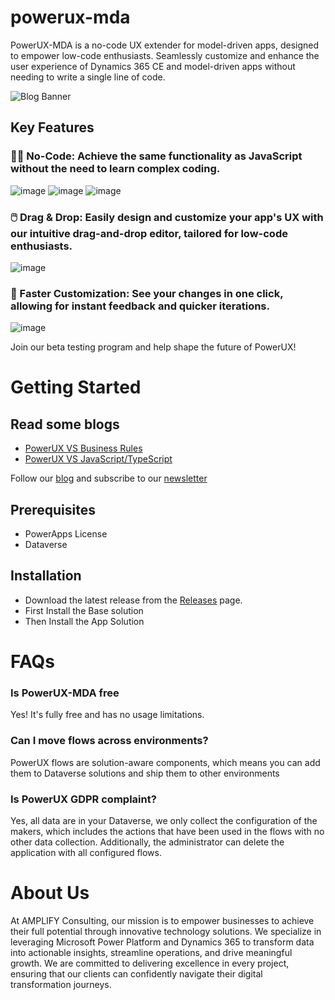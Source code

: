 # powerux-mda
PowerUX-MDA is a no-code UX extender for model-driven apps, designed to empower low-code enthusiasts. Seamlessly customize and enhance the user experience of Dynamics 365 CE and model-driven apps without needing to write a single line of code.

![Blog Banner](https://github.com/user-attachments/assets/d09ca7df-acf0-4cc3-916a-96552587f2da)


## Key Features
### 🧑‍💻 No-Code: Achieve the same functionality as JavaScript without the need to learn complex coding.
![image](https://github.com/user-attachments/assets/f97e7ae7-be30-43bb-9624-6d18b6ef4e9f)
![image](https://github.com/user-attachments/assets/2f3f05d3-f0e3-49bc-8efb-4f5b48d86b84)
![image](https://github.com/user-attachments/assets/997fecb6-02e1-4efd-a21f-fedb7aa75c11)


### 🖱️ Drag & Drop: Easily design and customize your app's UX with our intuitive drag-and-drop editor, tailored for low-code enthusiasts.
![image](https://github.com/user-attachments/assets/4ea38701-5c2a-44bd-8264-35ef2c0c5544)

### 🚀 Faster Customization: See your changes in one click, allowing for instant feedback and quicker iterations.
![image](https://github.com/user-attachments/assets/ff82f865-c4e9-4cbd-a6f9-e3aba33701c5)


Join our beta testing program and help shape the future of PowerUX!

# Getting Started

## Read some blogs
- [PowerUX VS Business Rules](https://blog.amplifyit.be/powerux-vs-business-rules)
- [PowerUX VS JavaScript/TypeScript](https://blog.amplifyit.be/powerux-vs-javascripttypescript)

Follow our [blog](https://blog.amplifyit.be/series/power-ux) and subscribe to our [newsletter](https://blog.amplifyit.be/newsletter)


## Prerequisites
- PowerApps License
- Dataverse


## Installation
- Download the latest release from the [Releases](https://github.com/amplifyit/powerux/releases) page.
- First Install the Base solution
- Then Install the App Solution





# FAQs

### Is PowerUX-MDA free
Yes! It's fully free and has no usage limitations.

### Can I move flows across environments?
PowerUX flows are solution-aware components, which means you can add them to Dataverse solutions and ship them to other environments

### Is PowerUX GDPR complaint?
Yes, all data are in your Dataverse, we only collect the configuration of the makers, which includes the actions that have been used in the flows with no other data collection. Additionally, the administrator can delete the application with all configured flows.




# About Us

At AMPLIFY Consulting, our mission is to empower businesses to achieve their full potential through innovative technology solutions. We specialize in leveraging Microsoft Power Platform and Dynamics 365 to transform data into actionable insights, streamline operations, and drive meaningful growth. We are committed to delivering excellence in every project, ensuring that our clients can confidently navigate their digital transformation journeys.


